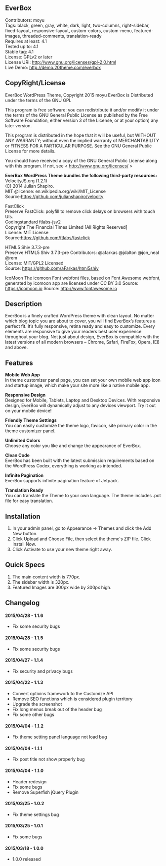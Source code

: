 ## EverBox
Contributors: moyu  
Tags: black, green, gray, white, dark, light, two-columns, right-sidebar, fixed-layout, responsive-layout, custom-colors, custom-menu, featured-images, threaded-comments, translation-ready  
Requires at least: 4.1  
Tested up to: 4.1  
Stable tag: 4.1  
License: GPLv2 or later  
License URI: http://www.gnu.org/licenses/gpl-2.0.html  
Live Demo: http://demo.20theme.com/everbox  
  
## CopyRight/License
EverBox WordPress Theme, Copyright 2015 moyu
EverBox is Distributed under the terms of the GNU GPL
  
This program is free software: you can redistribute it and/or modify
it under the terms of the GNU General Public License as published by
the Free Software Foundation, either version 3 of the License, or
at your option) any later version.
  
This program is distributed in the hope that it will be useful,
but WITHOUT ANY WARRANTY; without even the implied warranty of
MERCHANTABILITY or FITNESS FOR A PARTICULAR PURPOSE. See the
GNU General Public License for more details.
  
You should have received a copy of the GNU General Public License
along with this program. If not, see < http://www.gnu.org/licenses/ >
  
**EverBox WordPress Theme bundles the following third-party resources:**  
VelocityJS.org (1.2.1)  
(C) 2014 Julian Shapiro.  
MIT @license: en.wikipedia.org/wiki/MIT_License  
Source:https://github.com/julianshapiro/velocity    
  
FastClick  
Preserve FastClick: polyfill to remove click delays on browsers with touch UIs.  
Codingstandard ftlabs-jsv2  
Copyright The Financial Times Limited [All Rights Reserved]  
License: MIT License  
Source:https://github.com/ftlabs/fastclick  
  
HTML5 Shiv 3.7.3-pre  
Preserve HTML5 Shiv 3.7.3-pre 
Contributors: @afarkas @jdalton @jon_neal @rem  
License: MIT/GPL2 Licensed  
Source: https://github.com/aFarkas/html5shiv  
  
IcoMoon 
The icomoon Font webfont files, based on Font Awesome webfont, generated by icomoon app are licensed under CC BY 3.0
Source: https://icomoon.io
Source: http://www.fontawesome.io  
  
## Description
EverBox is a finely crafted WordPress theme with clean layout. No matter which blog topic you are about to cover, you will find EverBox’s features a perfect fit. It’s fully responsive, retina ready and easy to customize. Every elements are responsive to give your readers best user experience throughout your blog. Not just about design, EverBox is compatible with the latest versions of all modern browsers – Chrome, Safari, FireFox, Opera, IE8 and above.
  
## Features
**Mobile Web App**  
In theme customizer panel page, you can set your own mobile web app icon and startup image, which make your site more like a native mobile app.
  
**Responsive Design**  
Designed for Mobile, Tablets, Laptop and Desktop Devices. With responsive design, EverBox will dynamically adjust to any devices viewport. Try it out on your mobile device!
  
**Friendly Theme Settings**  
You can easily customize the theme logo, favicon, site primary color in the theme customizer panel.
  
**Unlimited Colors**  
Choose any color you like and change the appearance of EverBox.
  
**Clean Code**  
EverBox has been built with the latest submission requirements based on the WordPress Codex, everything is working as intended.
  
**Infinite Pagination**  
EverBox supports infinite pagination feature of Jetpack.
  
**Translation Ready**  
You can translate the Theme to your own language. The theme includes .pot file for easy translation.
  
## Installation  
1. In your admin panel, go to Appearance -> Themes and click the Add New button.
2. Click Upload and Choose File, then select the theme's ZIP file. Click Install Now.
3. Click Activate to use your new theme right away.
  
## Quick Specs
1. The main content width is 770px.
2. The sidebar width is 320px.
3. Featured Images are 300px wide by 300px high.
  
## Changelog  

#### 2015/04/28 - 1.1.6
- Fix some security bugs

#### 2015/04/28 - 1.1.5
- Fix some security bugs

#### 2015/04/27 - 1.1.4
- Fix security and privacy bugs

#### 2015/04/22 - 1.1.3
- Convert optioins framework to the Customize API
- Remove SEO functions which is considered plugin territory
- Upgrade the screenshot
- Fix long menus break out of the header bug
- Fix some other bugs
  
#### 2015/04/04 - 1.1.2
- Fix theme setting panel language not load bug
  
#### 2015/04/04 - 1.1.1
- Fix post title not show properly bug
  
#### 2015/04/04 - 1.1.0
- Header redesign
- Fix some bugs
- Remove Superfish jQuery Plugin
  
#### 2015/03/25 - 1.0.2
- Fix theme settings bug
  
#### 2015/03/25 - 1.0.1
- Fix some bugs
  
#### 2015/03/18 - 1.0.0
- 1.0.0 released